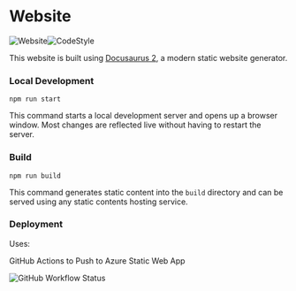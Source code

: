 # Website
![Website](https://img.shields.io/website?down_color=red&down_message=offline&logo=Microsoft%20Azure&up_color=green&up_message=online&url=https%3A%2F%2Fanthonycastaneda.com)![CodeStyle](https://img.shields.io/static/v1?label=code%20style&message=prettier&color=ff69b4&logo=prettier&logoColor=ff69b4)

This website is built using [Docusaurus 2](https://docusaurus.io/), a modern static website generator.

### Local Development

```shell
npm run start
```

This command starts a local development server and opens up a browser window. Most changes are reflected live without having to restart the server.

### Build

```shell
npm run build
```

This command generates static content into the `build` directory and can be served using any static contents hosting service.

### Deployment

Uses:

GitHub Actions to Push to Azure Static Web App

![GitHub Workflow Status](https://img.shields.io/github/workflow/status/anthonycastaneda/web/azure-static-webapps?color=green&label=Deploy&logo=Microsoft%20Azure)
